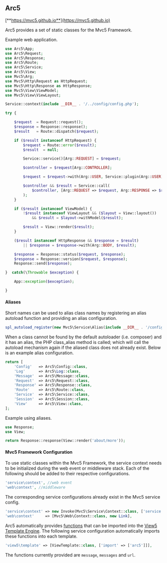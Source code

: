 ## Arc5
[**https://mvc5.github.io**](https://mvc5.github.io)

Arc5 provides a set of static classes for the Mvc5 Framework. 

Example web application.

```php
use Arc5\App;
use Arc5\Request;
use Arc5\Response;
use Arc5\Route;
use Arc5\Service;
use Arc5\View;
use Mvc5\Arg;
use Mvc5\Http\Request as HttpRequest;
use Mvc5\Http\Response as HttpResponse;
use Mvc5\View\ViewModel;
use Mvc5\View\ViewLayout;

Service::context(include __DIR__ . '/../config/config.php');

try {

    $request  = Request::request();
    $response = Response::response();
    $result   = Route::dispatch($request);

    if ($result instanceof HttpRequest) {
        $request = Route::error($result);
        $result  = null;

        Service::service()[Arg::REQUEST] = $request;

        $controller = $request[Arg::CONTROLLER];

        $request = $request->with(Arg::USER, Service::plugin(Arg::USER));

        $controller && $result = Service::call(
            $controller, [Arg::REQUEST => $request, Arg::RESPONSE => $response]
        );
    }

    if ($result instanceof ViewModel) {
        !$result instanceof ViewLayout && ($layout = View::layout())
            && $result = $layout->withModel($result);

        $result = View::render($result);
    }

    ($result instanceof HttpResponse && $response = $result)
        || $response = $response->with(Arg::BODY, $result);

    $response = Response::status($request, $response);
    $response = Response::version($request, $response);
    Response::send($response);

}  catch(\Throwable $exception) {

    App::exception($exception);

}
```

#### Aliases
Short names can be used to alias class names by registering an alias autoload function and providing an alias configuration.

```php
spl_autoload_register(new Mvc5\Service\Alias(include __DIR__ . '/config/alias.php'));
```

When a class cannot be found by the default autoloader (i.e. composer) and it has an alias, the PHP class_alias method is called; which will call the autoload mechanism again if the aliased class does not already exist. Below is an example alias configuration.

```php
return [
    'Config'   => Arc5\Config::class,
    'Log'      => Arc5\Log::class,
    'Message'  => Arc5\Message::class,
    'Request'  => Arc5\Request::class,
    'Response' => Arc5\Response::class,
    'Route'    => Arc5\Route::class,
    'Service'  => Arc5\Service::class,
    'Session'  => Arc5\Session::class,
    'View'     => Arc5\View::class,
];
```

Example using aliases.

```php
use Response;
use View;

return Response::response(View::render('about/more'));
```

#### Mvc5 Framework Configuration
To use static classes within the Mvc5 Framework, the service context needs to be initialized during the web event or middleware stack. Each of the following should be added to their respective configurations.

```php
'service\context', //web event
'web\context', //middleware
```

The corresponding service configurations already exist in the Mvc5 service config.

```php
'service\context' => new Invoke(Mvc5\Service\Context::class, ['service' => new Link]),
'web\context'     => [Mvc5\Web\Context::class, new Link],
```

Arc5 automatically provides [functions](https://github.com/mvc5/facade/blob/master/functions.php) that can be imported into the [View5 Template Engine](https://github.com/mvc5/view). The following service configuration automatically imports these functions into each template.

```php
'view5\template' => [ViewTemplate::class, ['import' => ['arc5']]],
```

The functions currently provided are `message`, `messages` and `url`.
